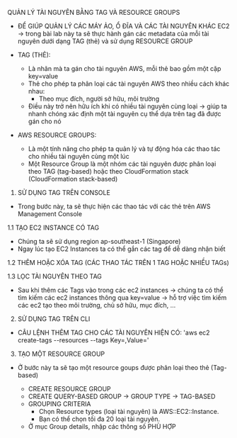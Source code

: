 QUẢN LÝ TÀI NGUYÊN BẰNG TAG VÀ RESOURCE GROUPS

- ĐỂ GIÚP QUẢN LÝ CÁC MÁY ẢO, Ổ ĐĨA VÀ CÁC TÀI NGUYÊN KHÁC EC2 
	-> trong bài lab này ta sẽ thực hành gán các metadata của mỗi tài nguyên dưới dạng TAG (thẻ) và sử dụng RESOURCE GROUP

- TAG (THẺ):
	- Là nhãn mà ta gán cho tài nguyên AWS, mỗi thẻ bao gồm một cặp key=value
	- Thẻ cho phép ta phân loại các tài nguyên AWS theo nhiều cách khác nhau:
		+ Theo mục đích, người sở hữu, môi trường
	- Điều này trở nên hữu ích khi có nhiều tài nguyên cùng loại -> giúp ta nhanh chóng xác định một tài nguyên cụ thể dựa trên tag đã được gán cho nó

- AWS RESOURCE GROUPS:
	- Là một tính năng cho phép ta quản lý và tự động hóa các thao tác cho nhiều tài nguyên cùng một lúc
	- Một Resource Group là một nhóm các tài nguyên được phân loại theo TAG (tag-based) hoặc theo CloudFormation stack (CloudFormation stack-based)

01. SỬ DỤNG TAG TRÊN CONSOLE
- Trong bước này, ta sẽ thực hiện các thao tác với các thẻ trên AWS Management Console

1.1 TẠO EC2 INSTANCE CÓ TAG
- Chúng ta sẽ sử dụng region ap-southeast-1 (Singapore)
- Ngay lúc tạo EC2 Instances ta có thể gắn các tag để dễ dàng nhận biết

1.2 THÊM HOẶC XÓA TAG (CÁC THAO TÁC TRÊN 1 TAG HOẶC NHIỀU TAGs)

1.3 LỌC TÀI NGUYÊN THEO TAG
- Sau khi thêm các Tags vào trong các ec2 instances -> chúng ta có thể tìm kiếm các ec2 instances thông qua key=value
-> hỗ trợ việc tìm kiếm các ec2 tạo theo môi trường, chủ sở hữu, mục đích, ...

02. SỬ DỤNG TAG TRÊN CLI

- CÂU LỆNH THÊM TAG CHO CÁC TÀI NGUYÊN HIỆN CÓ: 
'aws ec2 create-tags --resources <ResourceID> --tags Key=<Key>,Value=<Value>'

03. TẠO MỘT RESOURCE GROUP
- Ở bước này ta sẽ tạo một resource goups được phân loại theo thẻ (Tag-based)
	
	+ CREATE RESOURCE GROUP
	+ CREATE QUERY-BASED GROUP -> GROUP TYPE -> TAG-BASED 
	+ GROUPING CRITERIA
		+ Chọn Resource types (loại tài nguyên) là AWS::EC2::Instance. 
		+ Bạn có thể chọn tối đa 20 loại tài nguyên.
	+ Ở mục Group details, nhập các thông số PHÙ HỢP
	


